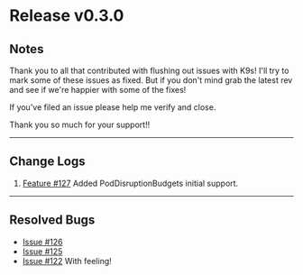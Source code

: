 # Release v0.3.0

## Notes

Thank you to all that contributed with flushing out issues with K9s! I'll try
to mark some of these issues as fixed. But if you don't mind grab the latest
rev and see if we're happier with some of the fixes!

If you've filed an issue please help me verify and close.

Thank you so much for your support!!

---

## Change Logs

1. [Feature #127](https://github.com/derailed/k9s/issues/127)
   Added PodDisruptionBudgets initial support.

---

## Resolved Bugs

+ [Issue #126](https://github.com/derailed/k9s/issues/126)
+ [Issue #125](https://github.com/derailed/k9s/issues/125)
+ [Issue #122](https://github.com/derailed/k9s/issues/122) With feeling!
